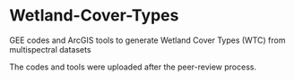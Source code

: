 # Wetland-Cover-Types
GEE codes and ArcGIS tools to generate Wetland Cover Types (WTC) from multispectral datasets

The codes and tools were uploaded after the peer-review process. 
